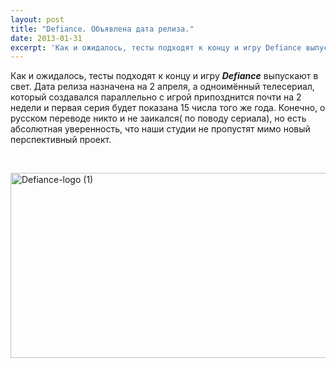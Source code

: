 ```yaml
---
layout: post
title: "Defiance. Объявлена дата релиза."
date: 2013-01-31
excerpt: 'Как и ожидалось, тесты подходят к концу и игру Defiance выпускают в свет. Дата релиза назначена на...'
---
```


Как и ожидалось, тесты подходят к концу и игру <em><strong>Defiance</strong></em> выпускают в свет. Дата релиза назначена на 2 апреля, а одноимённый телесериал, который создавался параллельно с игрой припозднится почти на 2 недели и первая серия будет показана 15 числа того же года. Конечно, о русском переводе никто и не заикался( по поводу сериала), но есть абсолютная уверенность, что наши студии не пропустят мимо новый перспективный проект.

&nbsp;

<a href="http://gamersoul.ru/defiance-%d0%be%d0%b1%d1%8a%d1%8f%d0%b2%d0%b8%d0%bb%d0%b0-%d0%be-%d0%b2%d1%82%d0%be%d1%80%d0%be%d0%bc-%d0%b7%d0%b0%d0%ba%d1%80%d1%8b%d1%82%d0%be%d0%bc-%d1%82%d0%b5%d1%81%d1%82%d0%b5/defiance-logo-1/" rel="attachment wp-att-1060"><img class="size-full wp-image-1060 aligncenter" alt="Defiance-logo (1)" src="http://gamersoul.ru/wp-content/uploads/2013/01/Defiance-logo-1.jpg" width="530" height="296" /></a>